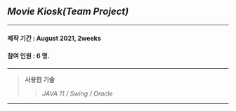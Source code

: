 ## *Movie Kiosk(Team Project)*    
***
#### 제작 기간 : August 2021, 2weeks
#### 참여 인원 : 6 명.  
***
 >**사용한 기술**     
 > >_JAVA 11 / Swing / Oracle_
***


